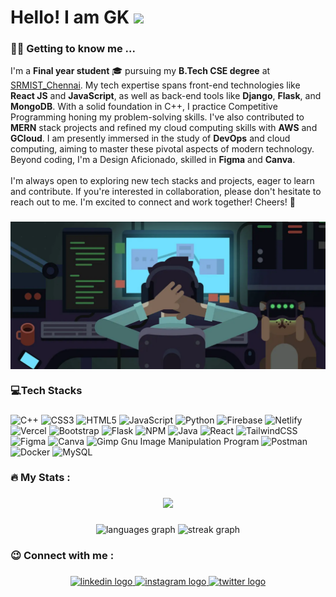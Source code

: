 <h1> Hello! I am GK <img height='40px' src="https://slackmojis.com/emojis/14160-mario_wave/download"></h1>

### 
<h3 align="left">👩‍💻 Getting to know me ...</h3>

 I'm a **Final year student** 🎓 pursuing my **B.Tech CSE degree** at [SRMIST_Chennai](https://srmrmp.edu.in). My tech expertise spans front-end technologies like **React JS** and **JavaScript**, as well as back-end tools like **Django**, **Flask**, and **MongoDB**. With a solid foundation in C++, I practice Competitive Programming honing my problem-solving skills. I've also contributed to **MERN** stack projects and refined my cloud computing skills with **AWS** and **GCloud**. I am presently immersed in the study of **DevOps** and cloud computing, aiming to master these pivotal aspects of modern technology. Beyond coding, I'm a Design Aficionado, skilled in **Figma** and **Canva**. <br>
 <br>
 I'm always open to exploring new tech stacks and projects, eager to learn and contribute. If you're interested in collaboration, please don't hesitate to reach out to me. I'm excited to connect and work together! Cheers! 🌟

 ###

 <img src="images/Screenshot 2023-09-11 161353.png" align="center">


  <!--<h2> About Me </h2>
  
  
- 🔭 I’m currently working on Github Projects and Cloud related stuffs

- 🌱 I’m currently learning ML,DSA and CLoud Computing

- 👯 I’m looking to collaborate on Projects,Tech Articles 

- 💬 I would like to talk about Python, JavaScript, Freelancing Opportunites, Open Source***-->

<h3 align="left"> 💻Tech Stacks  </h3>

###

![C++](https://img.shields.io/badge/c%2B%2B-%2523239120.svg?style=for-the-badge&logo=c%2B%2B&logoColor=white) ![CSS3](https://img.shields.io/badge/css3-%231572B6.svg?style=for-the-badge&logo=css3&logoColor=white) ![HTML5](https://img.shields.io/badge/html5-%23E34F26.svg?style=for-the-badge&logo=html5&logoColor=white) ![JavaScript](https://img.shields.io/badge/javascript-%23323330.svg?style=for-the-badge&logo=javascript&logoColor=%23F7DF1E) ![Python](https://img.shields.io/badge/python-3670A0?style=for-the-badge&logo=python&logoColor=ffdd54) ![Firebase](https://img.shields.io/badge/firebase-%23039BE5.svg?style=for-the-badge&logo=firebase) ![Netlify](https://img.shields.io/badge/netlify-%23000000.svg?style=for-the-badge&logo=netlify&logoColor=#00C7B7) ![Vercel](https://img.shields.io/badge/vercel-%23000000.svg?style=for-the-badge&logo=vercel&logoColor=white) ![Bootstrap](https://img.shields.io/badge/bootstrap-%23563D7C.svg?style=for-the-badge&logo=bootstrap&logoColor=white) ![Flask](https://img.shields.io/badge/flask-%23000.svg?style=for-the-badge&logo=flask&logoColor=white) ![NPM](https://img.shields.io/badge/NPM-%23000000.svg?style=for-the-badge&logo=npm&logoColor=white) ![Java](https://img.shields.io/badge/java-%23ED8B00.svg?style=for-the-badge&logo=java&logoColor=white) ![React](https://img.shields.io/badge/react-%2320232a.svg?style=for-the-badge&logo=react&logoColor=%2361DAFB) ![TailwindCSS](https://img.shields.io/badge/tailwindcss-%2338B2AC.svg?style=for-the-badge&logo=tailwind-css&logoColor=white)	![Figma](https://img.shields.io/badge/figma-%23F24E1E.svg?style=for-the-badge&logo=figma&logoColor=white) ![Canva](https://img.shields.io/badge/Canva-%2300C4CC.svg?style=for-the-badge&logo=Canva&logoColor=white) ![Gimp Gnu Image Manipulation Program](https://img.shields.io/badge/Gimp-657D8B?style=for-the-badge&logo=gimp&logoColor=FFFFFF) ![Postman](https://img.shields.io/badge/Postman-FF6C37?style=for-the-badge&logo=postman&logoColor=white) ![Docker](https://img.shields.io/badge/docker-%230db7ed.svg?style=for-the-badge&logo=docker&logoColor=white) ![MySQL](https://img.shields.io/badge/MySQL-%2523000000.svg?style=for-the-badge&logo=MySQL&logoColor=%23FF7139)

###

<h3 align="left">🔥   My Stats :</h3>

###

 <div align="center">
  <img src="https://profile-counter.glitch.me/jeekay24/count.svg?"  />
</div>

###

###

<div align="center">
  <img src="https://github-readme-stats.vercel.app/api/top-langs?username=jeekay24&locale=en&hide_title=true&layout=compact&card_width=320&langs_count=5&theme=radical&hide_border=true&order=2" height="170" alt="languages graph"  />
  <img src="https://streak-stats.demolab.com?user=jeekay24&locale=en&mode=daily&theme=radical&hide_border=true&border_radius=5&order=3" height="169" alt="streak graph"  />
</div>

###

<h3 align="left">😉  Connect with me :</h3>

###

<div align="center">
  <a href="https://www.linkedin.com/in/r-ganesh-kumar-24rgk112002/" target="_blank">
    <img src="https://img.shields.io/static/v1?message=LinkedIn&logo=linkedin&label=&color=0077B5&logoColor=white&labelColor=&style=for-the-badge" height="25" alt="linkedin logo"  />
  </a>
  <a href="https://instagram.com/jeekay_24" target="_blank">
    <img src="https://img.shields.io/static/v1?message=Instagram&logo=instagram&label=&color=E4405F&logoColor=white&labelColor=&style=for-the-badge" height="25" alt="instagram logo"  />
  </a>
  <a href="https://twitter.com/GaneshK44319472" target="_blank">
    <img src="https://img.shields.io/static/v1?message=Twitter&logo=twitter&label=&color=purple&logoColor=white&labelColor=&style=for-the-badge" height="25" alt="twitter logo"  />
  </a>
</div>

###
